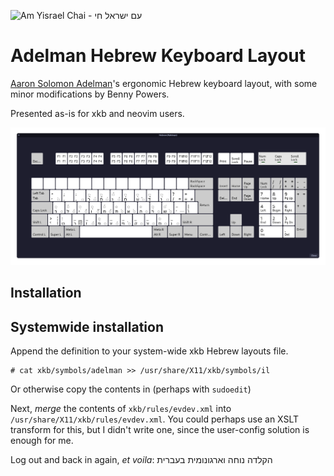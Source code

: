 ![Am Yisrael Chai - עם ישראל חי](https://bennypowers.dev/assets/flag.am.yisrael.chai.png)

# Adelman Hebrew Keyboard Layout
[Aaron Solomon Adelman][adelman]'s ergonomic Hebrew keyboard layout, with some 
minor modifications by Benny Powers.

Presented as-is for xkb and neovim users.

![adelman keyboard layout](./adelman.png)

## Installation

## Systemwide installation

Append the definition to your system-wide xkb Hebrew layouts file.

```shell
# cat xkb/symbols/adelman >> /usr/share/X11/xkb/symbols/il
```

Or otherwise copy the contents in (perhaps with `sudoedit`)

Next, *merge* the contents of `xkb/rules/evdev.xml` into 
`/usr/share/X11/xkb/rules/evdev.xml`. You could perhaps use an XSLT transform 
for this, but I didn't write one, since the user-config solution is enough for 
me.


Log out and back in again, *et voila*: הקלדה נוחה וארגונומית בעברית

[adelman]: https://web.archive.org/web/20160927075343/https://sites.google.com/site/aaronsolomonadelman/adelmankeyboard
